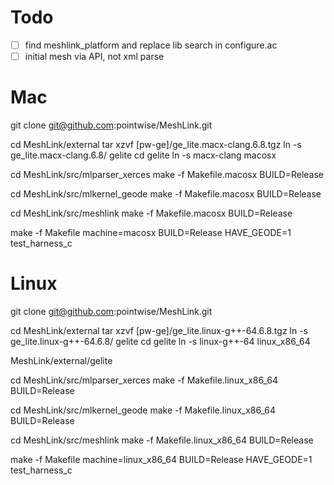 
# Todo

- [ ] find meshlink_platform and replace lib search in configure.ac
- [ ] initial mesh via API, not xml parse

# Mac

git clone git@github.com:pointwise/MeshLink.git

cd MeshLink/external
tar xzvf [pw-ge]/ge_lite.macx-clang.6.8.tgz
ln -s ge_lite.macx-clang.6.8/ gelite
cd gelite
ln -s macx-clang macosx

cd MeshLink/src/mlparser_xerces
make -f Makefile.macosx BUILD=Release

cd MeshLink/src/mlkernel_geode
make -f Makefile.macosx BUILD=Release

cd MeshLink/src/meshlink
make -f Makefile.macosx BUILD=Release

make -f Makefile machine=macosx BUILD=Release HAVE_GEODE=1 test_harness_c

# Linux

git clone git@github.com:pointwise/MeshLink.git

cd MeshLink/external
tar xzvf [pw-ge]/ge_lite.linux-g++-64.6.8.tgz
ln -s ge_lite.linux-g++-64.6.8/ gelite
cd gelite
ln -s linux-g++-64 linux_x86_64

MeshLink/external/gelite

cd MeshLink/src/mlparser_xerces
make -f Makefile.linux_x86_64 BUILD=Release

cd MeshLink/src/mlkernel_geode
make -f Makefile.linux_x86_64 BUILD=Release

cd MeshLink/src/meshlink
make -f Makefile.linux_x86_64 BUILD=Release

make -f Makefile machine=linux_x86_64 BUILD=Release HAVE_GEODE=1 test_harness_c